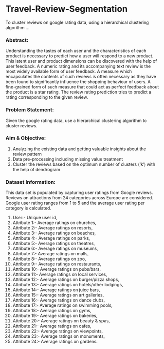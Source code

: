 # Travel-Review-Segmentation
To cluster reviews on google rating data, using a hierarchical clustering algorithm ...

### Abstract: 
Understanding the tastes of each user and the characteristics of each 
product is necessary to predict how a user will respond to a new product. 
This latent user and product dimensions can be discovered with the help of 
user feedback. A numeric rating and its accompanying text review is the 
most widely available form of user feedback. A measure which 
encapsulates the contents of such reviews is often necessary as they have 
been found to significantly influence the shopping behaviour of users. A 
fine-grained form of such measure that could act as perfect feedback about 
the product is a star rating. The review rating prediction tries to predict a 
rating corresponding to the given review.

### Problem Statement: 
Given the google rating data, use a hierarchical clustering algorithm to cluster reviews.

### Aim & Objective: 
1. Analyzing the existing data and getting valuable insights about the review pattern 
2. Data pre-processing including missing value treatment 
3. Cluster the reviews based on the optimum number of clusters (‘k’) with the help of dendrogram 

### Dataset Information: 
This data set is populated by capturing user ratings from Google reviews. 
Reviews on attractions from 24 categories across Europe are considered. 
Google user rating ranges from 1 to 5 and the average user rating per 
category is calculated. 

1. User:- Unique user id,
2. Attribute 1:- Average ratings on churches,
3. Attribute 2:- Average ratings on resorts,
4. Attribute 3:- Average ratings on beaches,
5. Attribute 4:- Average ratings on parks,
6. Attribute 5:- Average ratings on theatres,
7. Attribute 6:- Average ratings on museums,
8. Attribute 7:- Average ratings on malls,
9. Attribute 8:- Average ratings on zoo,
10. Attribute 9:- Average ratings on restaurants,
11. Attribute 10:- Average ratings on pubs/bars,
12. Attribute 11:- Average ratings on local services,
13. Attribute 12:- Average ratings on burger/pizza shops,
14. Attribute 13:- Average ratings on hotels/other lodgings,
15. Attribute 14:- Average ratings on juice bars,
16. Attribute 15:- Average ratings on art galleries,
17. Attribute 16:- Average ratings on dance clubs,
18. Attribute 17:- Average ratings on swimming pools,
19. Attribute 18:- Average ratings on gyms, 
20. Attribute 19:- Average ratings on bakeries,
21. Attribute 20:- Average ratings on beauty & spas,
22. Attribute 21:- Average ratings on cafes, 
23. Attribute 22:- Average ratings on viewpoints,
24. Attribute 23:- Average ratings on monuments,
25. Attribute 24:- Average ratings on gardens.
